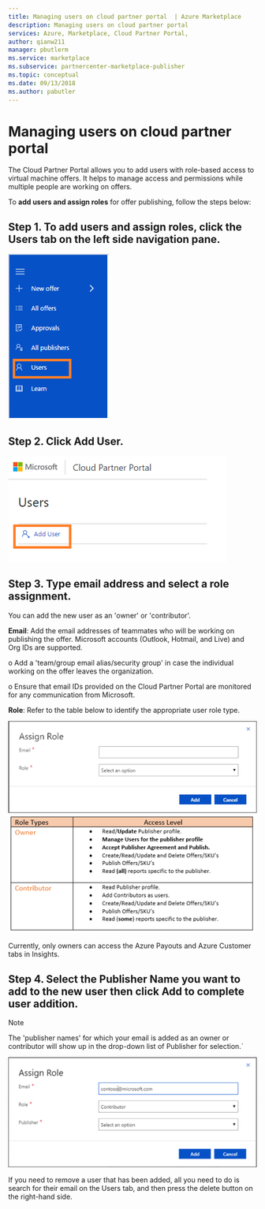 ```yaml
---
title: Managing users on cloud partner portal  | Azure Marketplace
description: Managing users on cloud partner portal
services: Azure, Marketplace, Cloud Partner Portal, 
author: qianw211
manager: pbutlerm  
ms.service: marketplace
ms.subservice: partnercenter-marketplace-publisher
ms.topic: conceptual
ms.date: 09/13/2018
ms.author: pabutler
---
```


Managing users on cloud partner portal
======================================

The Cloud Partner Portal allows you to add users with role-based access to virtual machine offers. It helps to manage access and
permissions while multiple people are working on offers.

To **add users and assign roles** for offer publishing, follow the steps
below:

Step 1. To add users and assign roles, click the Users tab on the left side navigation pane.
--------------------------------------------------------------------------------------------

![Users Tab](./media/cloud-partner-portal-how-to-manage-users/userstab.png)

Step 2. Click Add User.
-----------------------

![Select Add user](./media/cloud-partner-portal-how-to-manage-users/adduser.png)

Step 3. Type email address and select a role assignment.
--------------------------------------------------------

You can add the new user as an 'owner' or 'contributor'.

**Email**: Add the email addresses of teammates who will be working on
publishing the offer. Microsoft accounts (Outlook, Hotmail, and Live)
and Org IDs are supported.

o Add a 'team/group email alias/security group' in case the individual
working on the offer leaves the organization.

o Ensure that email IDs provided on the Cloud Partner Portal are
monitored for any communication from Microsoft.

**Role**: Refer to the table below to identify the appropriate user role
type.

![Assign Role](./media/cloud-partner-portal-how-to-manage-users/assignrole.png)
![Roles Level](./media/cloud-partner-portal-how-to-manage-users/roleaccesslevel.png)

Currently, only owners can access the Azure Payouts and Azure Customer tabs in Insights.

Step 4. Select the Publisher Name you want to add to the new user then click Add to complete user addition.
----------------------------------------------------------------------------------------------------------------------------

> [!NOTE]
> The 'publisher names' for which your email is added as an owner or contributor will show up in the drop-down list of Publisher for selection.`

![Assign Role - select publisher](./media/cloud-partner-portal-how-to-manage-users/assignselectpublisher.png)

If you need to remove a user that has been added, all you need to do is
search for their email on the Users tab, and then press the delete
button on the right-hand side.
